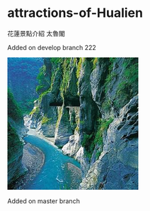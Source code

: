 # attractions-of-Hualien
花蓮景點介紹
太魯閣

Added on develop branch 222

![Taroko](image\Taroko.jpg)

Added on master branch